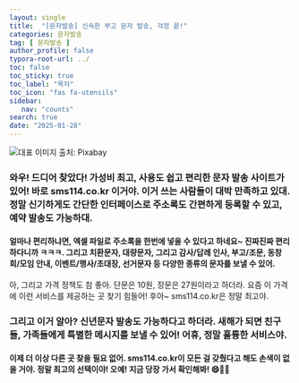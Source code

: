 ```yaml
---
layout: single
title:  "[문자발송] 신속한 부고 문자 발송, 걱정 끝!"
categories: 문자발송
tag: [ 문자발송 ]
author_profile: false
typora-root-url: ../
toc: false
toc_sticky: true
toc_label: "목차"
toc_icon: "fas fa-utensils"
sidebar:
   nav: "counts"
search: true
date: "2025-01-28"
---
```


![대표 이미지](https://pixabay.com/get/g012c135d77f2f73953d6af9efdff73311c69b5d24f642d2603934996dbf3d3f94590325bdabcb0c4517bbea50f321c4300e9a99c8de08073bc3cdce571fdd7ea_640.jpg) 출처: Pixabay <!-- Markdown 이미지 삽입 -->

### 와우! 드디어 찾았다! 가성비 최고, 사용도 쉽고 편리한 문자 발송 사이트가 있어! 바로 sms114.co.kr 이거야. 이거 쓰는 사람들이 대박 만족하고 있대. 정말 신기하게도 간단한 인터페이스로 주소록도 간편하게 등록할 수 있고, 예약 발송도 가능하대. 

#### 얼마나 편리하냐면, 엑셀 파일로 주소록을 한번에 넣을 수 있다고 하네요~ 진짜진짜 편리하다니까 ㅋㅋㅋ. 그리고 치환문자, 대량문자, 그리고 감사/답례 인사, 부고/조문, 동창회/모임 안내, 이벤트/행사/초대장, 선거문자 등 다양한 종류의 문자를 보낼 수 있어. 

아, 그리고 가격 정책도 참 좋아. 단문은 10원, 장문은 27원이라고 하더라. 요즘 이 가격에 이런 서비스를 제공하는 곳 찾기 힘들어! 후아~ sms114.co.kr은 정말 최고야. 

### 그리고 이거 알아? 신년문자 발송도 가능하다고 하더라. 새해가 되면 친구들, 가족들에게 특별한 메시지를 보낼 수 있어! 어휴, 정말 훌륭한 서비스야. 

#### 이제 더 이상 다른 곳 찾을 필요 없어. sms114.co.kr이 모든 걸 갖췄다고 해도 손색이 없을 거야. 정말 최고의 선택이야! 오예! 지금 당장 가서 확인해봐! 😄🎉📱

